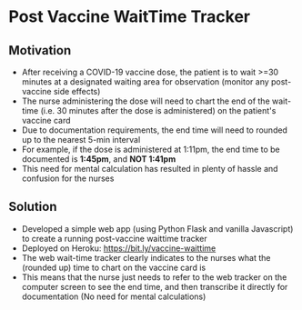 # Post Vaccine WaitTime Tracker

## Motivation
- After receiving a COVID-19 vaccine dose, the patient is to wait >=30 minutes at a designated waiting area for observation (monitor any post-vaccine side effects)  
- The nurse administering the dose will need to chart the end of the wait-time (i.e. 30 minutes after the dose is administered) on the patient's vaccine card  
- Due to documentation requirements, the end time will need to rounded up to the nearest 5-min interval  
- For example, if the dose is administered at 1:11pm, the end time to be documented is **1:45pm**, and **NOT 1:41pm**  
- This need for mental calculation has resulted in plenty of hassle and confusion for the nurses  


## Solution
- Developed a simple web app (using Python Flask and vanilla Javascript) to create a running post-vaccine waittime tracker  
- Deployed on Heroku: https://bit.ly/vaccine-waittime
- The web wait-time tracker clearly indicates to the nurses what the (rounded up) time to chart on the vaccine card is  
- This means that the nurse just needs to refer to the web tracker on the computer screen to see the end time, and then transcribe it directly for documentation (No need for mental calculations)  
